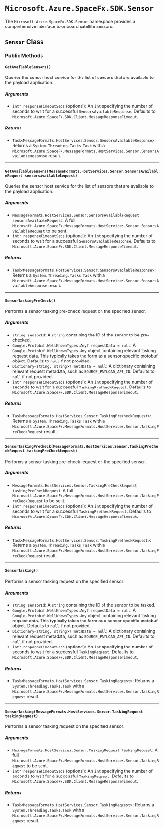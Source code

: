 # `Microsoft.Azure.SpaceFx.SDK.Sensor`

The `Microsoft.Azure.SpaceFx.SDK.Sensor` namespace provides a comprehensive interface to onboard satellite sensors.

## `Sensor` Class

### Public Methods

#### `GetAvailableSensors()`

Queries the sensor host service for the list of sensors that are available to the payload application.

##### **Arguments**

- `int? responseTimeoutSecs` (optional): An `int` specifying the number of seconds to wait for a successful `SensorsAvailableResponse`. Defaults to `Microsoft.Azure.SpaceFx.SDK.Client.MessageResponseTimeout`.

##### **Returns**

- `Task<MessageFormats.HostServices.Sensor.SensorsAvailableResponse>`: Returns a `System.Threading.Tasks.Task` with a `Microsoft.Azure.SpaceFx.MessageFormats.HostServices.Sensor.SensorsAvailableResponse` result.

---

#### `GetAvailableSensors(MessageFormats.HostServices.Sensor.SensorsAvailableRequest sensorsAvailableRequest)`

Queries the sensor host service for the list of sensors that are available to the payload application.

##### **Arguments**

- `MessageFormats.HostServices.Sensor.SensorsAvailableRequest sensorsAvailableRequest`: A full `Microsoft.Azure.SpaceFx.MessageFormats.HostServices.Sensor.SensorsAvailableRequest` to be sent.
- `int? responseTimeoutSecs` (optional): An `int` specifying the number of seconds to wait for a successful `SensorsAvailableResponse`. Defaults to `Microsoft.Azure.SpaceFx.SDK.Client.MessageResponseTimeout`.

##### **Returns**

- `Task<MessageFormats.HostServices.Sensor.SensorsAvailableResponse>`: Returns a `System.Threading.Tasks.Task` with a `Microsoft.Azure.SpaceFx.MessageFormats.HostServices.Sensor.SensorsAvailableResponse` result.

---

#### `SensorTaskingPreCheck()`

Performs a sensor tasking pre-check request on the specified sensor.

##### **Arguments**

- `string sensorId`: A `string` containing the ID of the sensor to be pre-checked.
- `Google.Protobuf.WellKnownTypes.Any? requestData = null`: A `Google.Protobuf.WellKnownTypes.Any` object containing relevant tasking request data. This typically takes the form as a sensor-specific protobuf object. Defaults to `null` if not provided.
- `Dictionary<string, string>? metaData = null`: A dictionary containing relevant request metadata, such as `SOURCE_PAYLOAD_APP_ID`. Defaults to `null` if not provided.
- `int? responseTimeoutSecs` (optional): An `int` specifying the number of seconds to wait for a successful `TaskingPreCheckRequest`. Defaults to `Microsoft.Azure.SpaceFx.SDK.Client.MessageResponseTimeout`.

##### **Returns**

- `Task<MessageFormats.HostServices.Sensor.TaskingPreCheckRequest>`: Returns a `System.Threading.Tasks.Task` with a `Microsoft.Azure.SpaceFx.MessageFormats.HostServices.Sensor.TaskingPreCheckRequest` result.

---

#### `SensorTaskingPreCheck(MessageFormats.HostServices.Sensor.TaskingPreCheckRequest taskingPreCheckRequest)`

Performs a sensor tasking pre-check request on the specified sensor.

##### **Arguments**

- `MessageFormats.HostServices.Sensor.TaskingPreCheckRequest taskingPreCheckRequest`: A full `Microsoft.Azure.SpaceFx.MessageFormats.HostServices.Sensor.TaskingPreCheckRequest` to be sent.
- `int? responseTimeoutSecs` (optional): An `int` specifying the number of seconds to wait for a successful `TaskingPreCheckRequest`. Defaults to `Microsoft.Azure.SpaceFx.SDK.Client.MessageResponseTimeout`.

##### **Returns**

- `Task<MessageFormats.HostServices.Sensor.TaskingPreCheckRequest>`: Returns a `System.Threading.Tasks.Task` with a `Microsoft.Azure.SpaceFx.MessageFormats.HostServices.Sensor.TaskingPreCheckRequest` result.

---

#### `SensorTasking()`

Performs a sensor tasking request on the specified sensor.

##### **Arguments**

- `string sensorId`: A `string` containing the ID of the sensor to be tasked.
- `Google.Protobuf.WellKnownTypes.Any? requestData = null`: A `Google.Protobuf.WellKnownTypes.Any` object containing relevant tasking request data. This typically takes the form as a sensor-specific protobuf object. Defaults to `null` if not provided.
- `Dictionary<string, string>? metaData = null`: A dictionary containing relevant request metadata, such as `SOURCE_PAYLOAD_APP_ID`. Defaults to `null` if not provided.
- `int? responseTimeoutSecs` (optional): An `int` specifying the number of seconds to wait for a successful `TaskingRequest`. Defaults to `Microsoft.Azure.SpaceFx.SDK.Client.MessageResponseTimeout`.

##### **Returns**

- `Task<MessageFormats.HostServices.Sensor.TaskingRequest>`: Returns a `System.Threading.Tasks.Task` with a `Microsoft.Azure.SpaceFx.MessageFormats.HostServices.Sensor.TaskingRequest` result.

---

#### `SensorTasking(MessageFormats.HostServices.Sensor.TaskingRequest taskingRequest)`

Performs a sensor tasking request on the specified sensor.

##### **Arguments**

- `MessageFormats.HostServices.Sensor.TaskingRequest taskingRequest`: A full `Microsoft.Azure.SpaceFx.MessageFormats.HostServices.Sensor.TaskingRequest` to be sent.
- `int? responseTimeoutSecs` (optional): An `int` specifying the number of seconds to wait for a successful `TaskingRequest`. Defaults to `Microsoft.Azure.SpaceFx.SDK.Client.MessageResponseTimeout`.

##### **Returns**

- `Task<MessageFormats.HostServices.Sensor.TaskingRequest>`: Returns a `System.Threading.Tasks.Task` with a `Microsoft.Azure.SpaceFx.MessageFormats.HostServices.Sensor.TaskingRequest` result.
